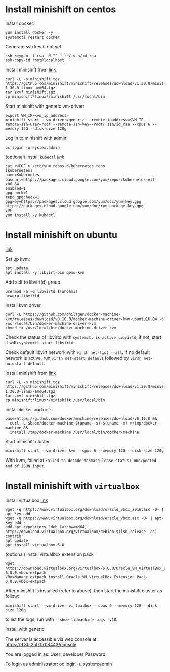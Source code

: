 # Install minishift on centos

Install docker:

```command line
yum install docker -y
systemctl restart docker
```

Generate ssh key if not yet:

```command line
ssh-keygen -t rsa -N "" -f ~/.ssh/id_rsa
ssh-copy-id root@localhost 
```

Install minishift from [link](https://github.com/minishift/minishift/releases)

```command line
curl -L -o minishift.tgz https://github.com/minishift/minishift/releases/download/v1.30.0/minishift-1.30.0-linux-amd64.tgz
tar zxvf minishift.tgz
cp minishift*linux*/minishift /usr/local/bin
```

Start minishift with generic vm-driver:

```command line
export VM_IP=<vm_ip_address>
minishift start --vm-driver=generic --remote-ipaddress=$VM_IP --remote-ssh-user=root --remote-ssh-key=/root/.ssh/id_rsa --cpus 6 --memory 12G --disk-size 120g
```

Log in to minishift with admin:

```command line
oc login -u system:admin
```

(optional) Install `kubectl` [*link*](https://kubernetes.io/docs/tasks/tools/install-kubectl/)

```command line
cat <<EOF > /etc/yum.repos.d/kubernetes.repo
[kubernetes]
name=Kubernetes
baseurl=https://packages.cloud.google.com/yum/repos/kubernetes-el7-x86_64
enabled=1
gpgcheck=1
repo_gpgcheck=1
gpgkey=https://packages.cloud.google.com/yum/doc/yum-key.gpg https://packages.cloud.google.com/yum/doc/rpm-package-key.gpg
EOF
yum install -y kubectl
```

# Install minishift on ubuntu

[link](https://docs.okd.io/latest/minishift/getting-started/setting-up-virtualization-environment.html)

Set up kvm:

```command line
apt update
apt install -y libvirt-bin qemu-kvm
```

Add self to libvirt(d) group

```command line
usermod -a -G libvirtd $(whoami)
newgrp libvirtd
```

Install kvm driver

```command line
curl -L https://github.com/dhiltgen/docker-machine-kvm/releases/download/v0.10.0/docker-machine-driver-kvm-ubuntu16.04 -o /usr/local/bin/docker-machine-driver-kvm
chmod +x /usr/local/bin/docker-machine-driver-kvm
```

Check the status of libvirtd with `systemctl is-active libvirtd`, if not, start it with `systemctl start libvirtd`.

Check default libvirt network with `virsh net-list --all`. If no default network is active, run `virsh net-start default` followed by `virsh net-autostart default`.

Install minishift from [link](https://github.com/minishift/minishift/releases)

```command line
curl -L -o minishift.tgz https://github.com/minishift/minishift/releases/download/v1.30.0/minishift-1.30.0-linux-amd64.tgz
tar zxvf minishift.tgz
cp minishift*linux*/minishift /usr/local/bin
```

Install `docker-machine`

```command line
base=https://github.com/docker/machine/releases/download/v0.16.0 &&
  curl -L $base/docker-machine-$(uname -s)-$(uname -m) >/tmp/docker-machine &&
  install /tmp/docker-machine /usr/local/bin/docker-machine
```

Start minishift cluster

```command line
minishift start --vm-driver kvm --cpus 6 --memory 12G --disk-size 120g
```

With kvm, failed at `Failed to decode dnsmasq lease status: unexpected end of JSON input`.

# Install minishift with `virtualbox`

Install virtualbox [link](https://linuxize.com/post/how-to-install-virtualbox-on-ubuntu-18-04/)

```command line
wget -q https://www.virtualbox.org/download/oracle_vbox_2016.asc -O- | apt-key add -
wget -q https://www.virtualbox.org/download/oracle_vbox.asc -O- | apt-key add -
add-apt-repository "deb [arch=amd64] http://download.virtualbox.org/virtualbox/debian $(lsb_release -cs) contrib"
apt update
apt install virtualbox-6.0
```

(optional) Install virtualbox extension pack

```command line
wget https://download.virtualbox.org/virtualbox/6.0.0/Oracle_VM_VirtualBox_Extension_Pack-6.0.0.vbox-extpack
VBoxManage extpack install Oracle_VM_VirtualBox_Extension_Pack-6.0.0.vbox-extpack
```

After minishift is installed (refer to above), then start the minishift cluster as follow:

```command line
minishift start --vm-driver virtualbox --cpus 6 --memory 12G --disk-size 120g
```

to list the logs, run with `--show-libmachine-logs -v10`.


install with generic

The server is accessible via web console at:
    https://9.30.250.151:8443/console

You are logged in as:
    User:     developer
    Password: <any value>

To login as administrator:
    oc login -u system:admin


